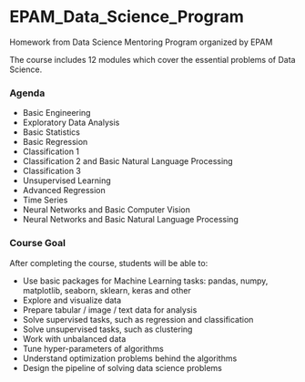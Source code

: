# EPAM_Data_Science_Program
Homework from Data Science Mentoring Program organized by EPAM 

The course includes 12 modules which cover the essential problems of Data Science.

### Agenda
* Basic Engineering
* Exploratory Data Analysis
* Basic Statistics
* Basic Regression
* Classification 1
* Classification 2  and Basic Natural Language Processing
* Classification 3
* Unsupervised Learning
* Advanced Regression
* Time Series
* Neural Networks and Basic Computer Vision
* Neural Networks and Basic Natural Language Processing

### Course Goal
After completing the course, students will be able to: 

* Use basic packages for Machine Learning tasks: pandas, numpy, matplotlib, seaborn, sklearn, keras and other
* Explore and visualize data
* Prepare tabular / image / text data for analysis
* Solve supervised tasks, such as regression and classification
* Solve unsupervised tasks, such as clustering
* Work with unbalanced data
* Tune hyper-parameters of algorithms
* Understand optimization problems behind the algorithms
* Design the pipeline of solving data science problems
